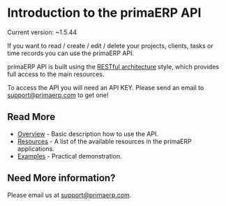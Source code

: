 Introduction to the primaERP API
==

Current version: ~1.5.44

If you want to read / create / edit / delete your projects, clients, tasks or time records you can use the primaERP API.

primaERP API is built using the [RESTful architecture](http://en.wikipedia.org/wiki/Restful) style, which provides full access to the main resources.

To access the API you will need an API KEY. Please send an email to [support@primaerp.com](mailto:support@primaerp.com) to get one!

## Read More

* [Overview](rest/README.md) - Basic description how to use the API.
* [Resources](resources/README.md) - A list of the available resources in the primaERP applications.
* [Examples](examples/README.md) - Practical demonstration.

## Need More information?

Please email us at [support@primaerp.com](mailto:support@primaerp.com).
